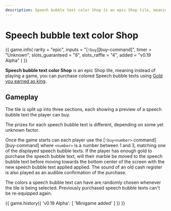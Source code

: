 ```yaml
---
description: Speech bubble text color Shop is an epic Shop tile, meaning instead of playing a game, you can purchase colored Speech bubble texts using Gold you earned as king.
---
```


# Speech bubble text color Shop

{{ game.info(
  rarity = "epic",
  inputs = "[`!buy`][buy-command]",
  timer  = "Unknown",
  slots_guaranteed = "8",
  slots_raffle     = "4",
  added            = "v0.19 Alpha"
) }}

**Speech bubble text color Shop** is an epic Shop tile, meaning instead of playing a game, you can purchase colored Speech bubble texts using [Gold you earned as king](../../mechanics/earning-gold.md).

## Gameplay

The tile is split up into three sections, each showing a preview of a speech bubble text the player can buy.

The prizes for each speech bubble text is different, depending on some yet unknown factor.

Once the game starts can each player use the [`!buy<number>` command][buy-command] where `<number>` is a number between 1 and 3, matching one of the displayed speech bubble texts. If the player has enough gold to purchase the speech bubble text, will their marble be moved to the speech bubble text before moving towards the bottom center of the screen with the new speech bubble text applied applied. The sound of an old cash register is also played as an audible confirmation of the purchase.

The colors a speech bubble text can have are randomly chosen whenever the tile is being selected. Previously purchased speech bubble texts can't be re-equipped again.

{{ game.history({
  'v0.19 Alpha': [
    'Minigame added'
  ]
}) }}